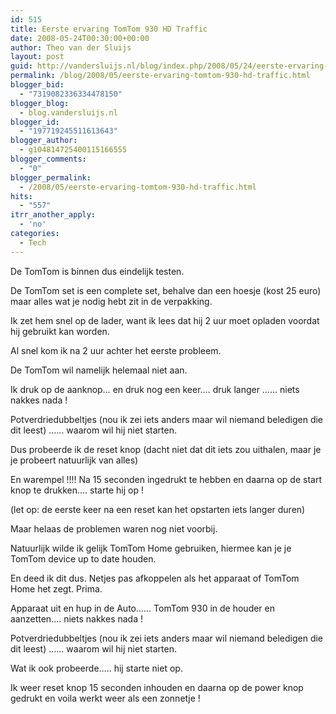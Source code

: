 ```yaml
---
id: 515
title: Eerste ervaring TomTom 930 HD Traffic
date: 2008-05-24T00:30:00+00:00
author: Theo van der Sluijs
layout: post
guid: http://vandersluijs.nl/blog/index.php/2008/05/24/eerste-ervaring-tomtom-930-hd-traffic/
permalink: /blog/2008/05/eerste-ervaring-tomtom-930-hd-traffic.html
blogger_bid:
  - "7319082336334478150"
blogger_blog:
  - blog.vandersluijs.nl
blogger_id:
  - "197719245511613643"
blogger_author:
  - g104814725400115166555
blogger_comments:
  - "0"
blogger_permalink:
  - /2008/05/eerste-ervaring-tomtom-930-hd-traffic.html
hits:
  - "557"
itrr_another_apply:
  - 'no'
categories:
  - Tech
---
```

De TomTom is binnen dus eindelijk testen.

De TomTom set is een complete set, behalve dan een hoesje (kost 25 euro) maar alles wat je nodig hebt zit in de verpakking.

Ik zet hem snel op de lader, want ik lees dat hij 2 uur moet opladen voordat hij gebruikt kan worden.

Al snel kom ik na 2 uur achter het eerste probleem. 

De TomTom wil namelijk helemaal niet aan.

Ik druk op de aanknop… en druk nog een keer…. druk langer …… niets nakkes nada !

Potverdriedubbeltjes (nou ik zei iets anders maar wil niemand beledigen die dit leest) …… waarom wil hij niet starten.

Dus probeerde ik de reset knop (dacht niet dat dit iets zou uithalen, maar je je probeert natuurlijk van alles)

En warempel !!!! Na 15 seconden ingedrukt te hebben en daarna op de start knop te drukken…. starte hij op !

(let op: de eerste keer na een reset kan het opstarten iets langer duren)

Maar helaas de problemen waren nog niet voorbij. 

Natuurlijk wilde ik gelijk TomTom Home gebruiken, hiermee kan je je TomTom device up to date houden.

En deed ik dit dus. Netjes pas afkoppelen als het apparaat of TomTom Home het zegt. Prima.

Apparaat uit en hup in de Auto…… TomTom 930 in de houder en aanzetten…. niets nakkes nada !

Potverdriedubbeltjes (nou ik zei iets anders maar wil niemand beledigen die dit leest) …… waarom wil hij niet starten.

Wat ik ook probeerde….. hij starte niet op. 

Ik weer reset knop 15 seconden inhouden en daarna op de power knop gedrukt en voila werkt weer als een zonnetje !